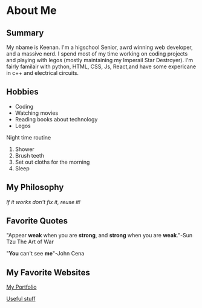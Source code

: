 # About Me

## Summary
My nbame is Keenan. I'm a higschool Senior, awrd winning web developer, and a massive nerd. I spend most of my time working on coding projects and playing with legos (mostly maintaining my Imperail Star Destroyer). I'm fairly familair with python, HTML, CSS, Js, React,and have some expericane in c++ and electrical circuits.

## Hobbies
- Coding
- Watching movies
- Reading books about technology
- Legos

Night time routine
1. Shower
2. Brush teeth
3. Set out cloths for the morning
4. Sleep

## My Philosophy
*If it works don't fix it, reuse it!*

## Favorite Quotes
"Appear __weak__ when you are __strong__, and __strong__ when you are __weak__."-Sun Tzu The Art of War

"__You__ can't see __me__"-John Cena

## My Favorite Websites
[My Portfolio](koeh1124.github.io)

[Useful stuff](https://theuselessweb.com/)
